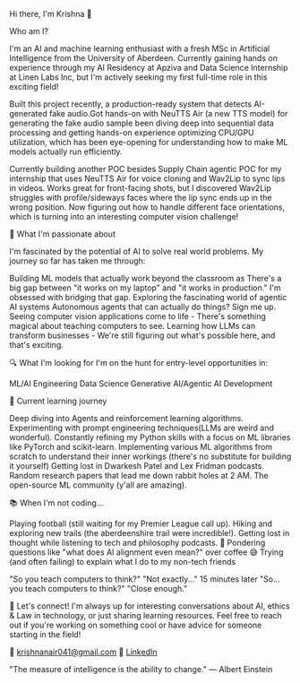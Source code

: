 Hi there, I'm Krishna 👋

Who am I?

I'm an AI and machine learning enthusiast with a fresh MSc in Artificial Intelligence from the University of Aberdeen. Currently gaining hands on experience through my AI Residency at Apziva and Data Science Internship at Linen Labs Inc, but I'm actively seeking my first full-time role in this exciting field!

Built this project recently, a production-ready system that detects AI-generated fake audio.Got hands-on with NeuTTS Air (a new TTS model) for generating the fake audio sample been diving deep into sequential data processing and getting hands-on experience optimizing CPU/GPU utilization, which has been eye-opening for understanding how to make ML models actually run efficiently.

Currently building another POC besides Supply Chain agentic POC for my internship that uses NeuTTS Air for voice cloning and Wav2Lip to sync lips in videos. Works great for front-facing shots, but I discovered Wav2Lip struggles with profile/sideways faces where the lip sync ends up in the wrong position. Now figuring out how to handle different face orientations, which is turning into an interesting computer vision challenge!

🚀 What I'm passionate about

I'm fascinated by the potential of AI to solve real world problems. My journey so far has taken me through:

Building ML models that actually work beyond the classroom as There's a big gap between "it works on my laptop" and "it works in production." I'm obsessed with bridging that gap.
Exploring the fascinating world of agentic AI systems Autonomous agents that can actually do things? Sign me up.
Seeing computer vision applications come to life - There's something magical about teaching computers to see.
Learning how LLMs can transform businesses - We're still figuring out what's possible here, and that's exciting.

🔍 What I'm looking for
I'm on the hunt for entry-level opportunities in:

ML/AI Engineering
Data Science
Generative AI/Agentic AI Development

🌱 Current learning journey

Deep diving into Agents and reinforcement learning algorithms.
Experimenting with prompt engineering techniques(LLMs are weird and wonderful).
Constantly refining my Python skills with a focus on ML libraries like PyTorch and scikit-learn.
Implementing various ML algorithms from scratch to understand their inner workings (there's no substitute for building it yourself)
Getting lost in Dwarkesh Patel and Lex Fridman podcasts.
Random research papers that lead me down rabbit holes at 2 AM.
The open-source ML community (y'all are amazing).

📚 When I'm not coding...

Playing football (still waiting for my Premier League call up).
Hiking and exploring new trails (the aberdeenshire trail were incredible!).
Getting lost in thought while listening to tech and philosophy podcasts.
🤔 Pondering questions like "what does AI alignment even mean?" over coffee
😅 Trying (and often failing) to explain what I do to my non-tech friends

"So you teach computers to think?"
"Not exactly..."
15 minutes later
"So... you teach computers to think?"
"Close enough."

🤝 Let's connect!
I'm always up for interesting conversations about AI, ethics & Law in technology, or just sharing learning resources. Feel free to reach out if you're working on something cool or have advice for someone starting in the field!

📧 krishnanair041@gmail.com
🔗 [LinkedIn](https://www.linkedin.com/in/krishna-nair-46621987/)

"The measure of intelligence is the ability to change." — Albert Einstein
<!---
krishna11-dot/krishna11-dot is a ✨ special ✨ repository because its `README.md` (this file) appears on your GitHub profile.
You can click the Preview link to take a look at your changes.
--->
